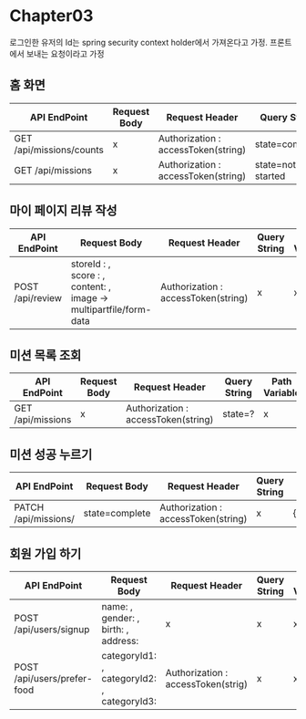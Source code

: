 # Chapter03

로그인한 유저의 Id는 spring security context holder에서 가져온다고 가정.
프론트에서 보내는 요청이라고 가정

## 홈 화면
| API EndPoint             | Request Body | Request Header                      | Query String      | Path Variable |
|--------------------------|--------------|-------------------------------------|-------------------|---------------|
| GET /api/missions/counts | x            | Authorization : accessToken(string) | state=complete    | x             |
| GET /api/missions        | x            | Authorization : accessToken(string) | state=not-started | x             |


## 마이 페이지 리뷰 작성
| API EndPoint     | Request Body                                                                   | Request Header                      | Query String | Path Variable  |
|------------------|--------------------------------------------------------------------------------|-------------------------------------|--------------|----------------|
| POST /api/review | storeId : ,<br> score : ,<br> content: ,<br>  image -> multipartfile/form-data | Authorization : accessToken(string) | x            | x              |

## 미션 목록 조회
| API EndPoint      | Request Body | Request Header                      | Query String | Path Variable |
|-------------------|--------------|-------------------------------------|--------------|---------------|
| GET /api/missions | x            | Authorization : accessToken(string) | state=?      | x             |

## 미션 성공 누르기
| API EndPoint         | Request Body   | Request Header                      | Query String | Path Variable |
|----------------------|----------------|-------------------------------------|--------------|---------------|
| PATCH /api/missions/ | state=complete | Authorization : accessToken(string) | x            | {missionId}   |

## 회원 가입 하기
| API EndPoint                | Request Body                                       | Request Header                     | Query String | Path Variable |
|-----------------------------|----------------------------------------------------|------------------------------------|--------------|---------------|
| POST /api/users/signup      | name: ,<br>gender: ,<br> birth: ,<br> address:     | x                                  | x            | x             |
| POST /api/users/prefer-food | categoryId1: ,<br>categoryId2: ,<br> categoryId3:  | Authorization : accessToken(strig) | x            | x             |
